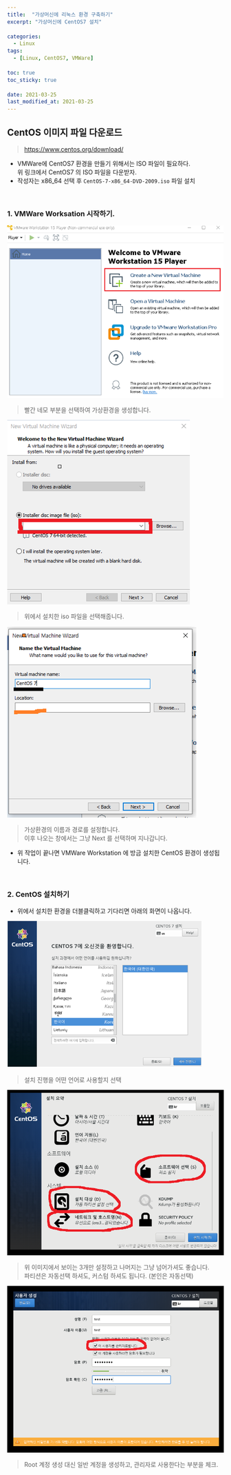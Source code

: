 ```yaml
---
title:  "가상머신에 리눅스 환경 구축하기"
excerpt: "가상머신에 CentOS7 설치"

categories:
  - Linux
tags:
  - [Linux, CentOS7, VMWare]

toc: true
toc_sticky: true
 
date: 2021-03-25
last_modified_at: 2021-03-25
---
```


## CentOS 이미지 파일 다운로드
  > https://www.centos.org/download/

- VMWare에 CentOS7 환경을 만들기 위해서는 ISO 파일이 필요하다.   
위 링크에서 CentOS7 의 ISO 파일을 다운받자.
- 작성자는 x86_64 선택 후 `CentOS-7-x86_64-DVD-2009.iso` 파일 설치
<br>


### 1. VMWare Worksation 시작하기.
![VMWare](/assets/image/linux/vmware_top.PNG)
  > 빨간 네모 부분을 선택하여 가상환경을 생성합니다.

![VMWare](/assets/image/linux/vmware_Centos_install01.PNG)
  > 위에서 설치한 iso 파일을 선택해줍니다.

![VMWare](/assets/image/linux/vmware_Centos_install02.PNG)
  > 가상환경의 이름과 경로를 설정합니다.   
  이후 나오는 창에서는 그냥 Next 를 선택하며 지나갑니다.


- 위 작업이 끝나면 VMWare Workstation 에 방금 설치한 CentOS 환경이 생성됩니다.

  
<br>   

### 2. CentOS 설치하기
- 위에서 설치한 환경을 더블클릭하고 기다리면 아래의 화면이 나옵니다.

![VMWare](/assets/image/linux/vmware_Centos_install03.PNG)
  > 설치 진행을 어떤 언어로 사용할지 선택

![VMWare](/assets/image/linux/vmware_Centos_install04.PNG)
  > 위 이미지에서 보이는 3개만 설정하고 나머지는 그냥 넘어가셔도 좋습니다.   
  파티션은 자동선택 하셔도, 커스텀 하셔도 됩니다. (본인은 자동선택)

![VMWare](/assets/image/linux/vmware_Centos_install05.PNG)
  > Root 계정 생성 대신 일반 계정을 생성하고, 관리자로 사용한다는 부분을 체크.





